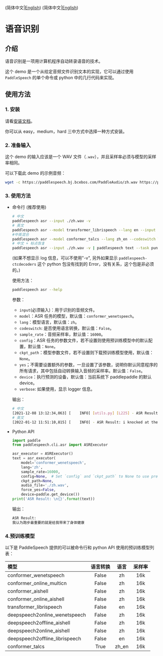 (简体中文|[English](./README.md))
 (简体中文|[English](./README.md))

# 语音识别
## 介绍
语音识别是一项用计算机程序自动转录语音的技术。

这个 demo 是一个从给定音频文件识别文本的实现，它可以通过使用 `PaddleSpeech` 的单个命令或 python 中的几行代码来实现。
## 使用方法
### 1. 安装
请看[安装文档](https://github.com/PaddlePaddle/PaddleSpeech/blob/develop/docs/source/install_cn.md)。

你可以从 easy，medium，hard 三中方式中选择一种方式安装。

### 2. 准备输入
这个 demo 的输入应该是一个 WAV 文件（`.wav`），并且采样率必须与模型的采样率相同。

可以下载此 demo 的示例音频：
```bash
wget -c https://paddlespeech.bj.bcebos.com/PaddleAudio/zh.wav https://paddlespeech.bj.bcebos.com/PaddleAudio/en.wav https://paddlespeech.bj.bcebos.com/PaddleAudio/ch_zh_mix.wav
```
### 3. 使用方法
- 命令行 (推荐使用)
  ```bash
  # 中文
  paddlespeech asr --input ./zh.wav -v
  # 英文
  paddlespeech asr --model transformer_librispeech --lang en --input ./en.wav -v
  #中英混合
  paddlespeech asr --model conformer_talcs --lang zh_en --codeswitch True --input ./ch_zh_mix.wav -v 
  # 中文 + 标点恢复
  paddlespeech asr --input ./zh.wav -v | paddlespeech text --task punc -v
  ```
  (如果不想显示 log 信息，可以不使用"-v", 另外如果显示 `paddlespeech-ctcdecoders` 这个 python 包没有找到的 Error，没有关系，这个包是非必须的。)
  
  使用方法：
  ```bash
  paddlespeech asr --help
  ```
  参数：
  - `input`(必须输入)：用于识别的音频文件。
  - `model`：ASR 任务的模型，默认值：`conformer_wenetspeech`。
  - `lang`：模型语言，默认值：`zh`。
  - `codeswitch`: 是否使用语言转换，默认值：`False`。
  - `sample_rate`：音频采样率，默认值：`16000`。
  - `config`：ASR 任务的参数文件，若不设置则使用预训练模型中的默认配置，默认值：`None`。
  - `ckpt_path`：模型参数文件，若不设置则下载预训练模型使用，默认值：`None`。
  - `yes`；不需要设置额外的参数，一旦设置了该参数，说明你默认同意程序的所有请求，其中包括自动转换输入音频的采样率。默认值：`False`。
  - `device`：执行预测的设备，默认值：当前系统下 paddlepaddle 的默认 device。
  - `verbose`: 如果使用，显示 logger 信息。

  输出：
  ```bash
  # 中文
  [2021-12-08 13:12:34,063] [    INFO] [utils.py] [L225] - ASR Result: 我认为跑步最重要的就是给我带来了身体健康
  # 英文
  [2022-01-12 11:51:10,815] [    INFO] - ASR Result: i knocked at the door on the ancient side of the building
  ```

- Python API
  ```python
  import paddle
  from paddlespeech.cli.asr import ASRExecutor

  asr_executor = ASRExecutor()
  text = asr_executor(
      model='conformer_wenetspeech',
      lang='zh',
      sample_rate=16000,
      config=None,  # Set `config` and `ckpt_path` to None to use pretrained model.
      ckpt_path=None,
      audio_file='./zh.wav',
      force_yes=False,
      device=paddle.get_device())
  print('ASR Result: \n{}'.format(text))
  ```

  输出：
  ```bash
  ASR Result:
  我认为跑步最重要的就是给我带来了身体健康
  ```

### 4.预训练模型
以下是 PaddleSpeech 提供的可以被命令行和 python API 使用的预训练模型列表：

| 模型 | 语言转换 | 语言 | 采样率
| :--- | :---: | :---: | :---: |
| conformer_wenetspeech | False | zh | 16k
| conformer_online_multicn | False | zh | 16k
| conformer_aishell | False | zh | 16k
| conformer_online_aishell | False | zh | 16k
| transformer_librispeech | False | en | 16k
| deepspeech2online_wenetspeech | False | zh | 16k
| deepspeech2offline_aishell | False | zh| 16k
| deepspeech2online_aishell | False | zh | 16k
| deepspeech2offline_librispeech | False | en | 16k
| conformer_talcs | True | zh_en | 16k
